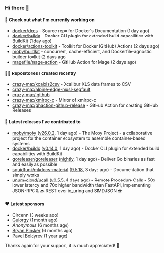 ### Hi there 👋

#### 👷 Check out what I'm currently working on

- [docker/docs](https://github.com/docker/docs) - Source repo for Docker&#39;s Documentation (1 day ago)
- [docker/buildx](https://github.com/docker/buildx) - Docker CLI plugin for extended build capabilities with BuildKit (1 day ago)
- [docker/actions-toolkit](https://github.com/docker/actions-toolkit) - Toolkit for Docker (GitHub) Actions (2 days ago)
- [moby/buildkit](https://github.com/moby/buildkit) - concurrent, cache-efficient, and Dockerfile-agnostic builder toolkit (2 days ago)
- [magefile/mage-action](https://github.com/magefile/mage-action) - GitHub Action for Mage (2 days ago)

#### 👨‍💻 Repositories I created recently

- [crazy-max/xcalxls2csv](https://github.com/crazy-max/xcalxls2csv) - Xcalibur XLS data frames to CSV
- [crazy-max/alpine-edge-musl-segfault](https://github.com/crazy-max/alpine-edge-musl-segfault)
- [crazy-max/.github](https://github.com/crazy-max/.github)
- [crazy-max/xmlrpc-c](https://github.com/crazy-max/xmlrpc-c) - Mirror of xmlrpc-c
- [crazy-max/ghaction-github-release](https://github.com/crazy-max/ghaction-github-release) - GitHub Action for creating GitHub Releases

#### 🚀 Latest releases I've contributed to

- [moby/moby](https://github.com/moby/moby) ([v26.0.2](https://github.com/moby/moby/releases/tag/v26.0.2), 1 day ago) - The Moby Project - a collaborative project for the container ecosystem to assemble container-based systems
- [docker/buildx](https://github.com/docker/buildx) ([v0.14.0](https://github.com/docker/buildx/releases/tag/v0.14.0), 1 day ago) - Docker CLI plugin for extended build capabilities with BuildKit
- [goreleaser/goreleaser](https://github.com/goreleaser/goreleaser) ([nightly](https://github.com/goreleaser/goreleaser/releases/tag/nightly), 1 day ago) - Deliver Go binaries as fast and easily as possible
- [squidfunk/mkdocs-material](https://github.com/squidfunk/mkdocs-material) ([9.5.18](https://github.com/squidfunk/mkdocs-material/releases/tag/9.5.18), 3 days ago) - Documentation that simply works
- [unum-cloud/ucall](https://github.com/unum-cloud/ucall) ([v0.5.5](https://github.com/unum-cloud/ucall/releases/tag/v0.5.5), 4 days ago) - Remote Procedure Calls  - 50x lower latency and 70x higher bandwidth than FastAPI, implementing JSON-RPC &amp; 🔜 REST over io_uring and SIMDJSON ☎️

#### ❤️ Latest sponsors
- [Circenn](https://github.com/Circenn5130) (3 weeks ago)
- [Guiorgy](https://github.com/Guiorgy) (1 month ago)
- _Anonymous_ (6 months ago)
- [Bryan Pinsker](https://github.com/BryanPinsker) (6 months ago)
- [Pavel Boldyrev](https://github.com/bpg) (1 year ago)

Thanks again for your support, it is much appreciated! 🙏
